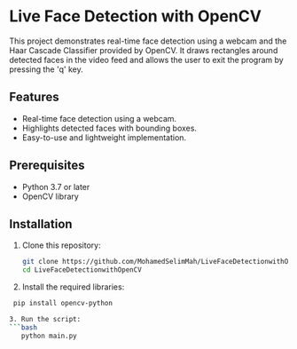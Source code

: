 # Live Face Detection with OpenCV

This project demonstrates real-time face detection using a webcam and the Haar Cascade Classifier provided by OpenCV. It draws rectangles around detected faces in the video feed and allows the user to exit the program by pressing the 'q' key.

## Features
- Real-time face detection using a webcam.
- Highlights detected faces with bounding boxes.
- Easy-to-use and lightweight implementation.

## Prerequisites
- Python 3.7 or later
- OpenCV library

## Installation
1. Clone this repository:
   ```bash
   git clone https://github.com/MohamedSelimMah/LiveFaceDetectionwithOpenCV.git
   cd LiveFaceDetectionwithOpenCV
   
2. Install the required libraries:
```bash
 pip install opencv-python

3. Run the script:
```bash
   python main.py
